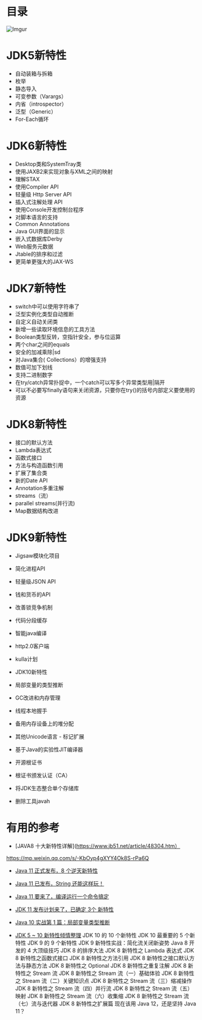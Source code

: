 
# 目录
![Imgur](https://lh3.googleusercontent.com/4wPdQjnamcxPwcmGKLmPeZ8zxEk916vG36bwdx5uk17OWuwTWOGHPJRjs3Lo21rHA5AgyuzWVvLT_5VSIBRpWbqSRpEgJTQH1RrtHsCPv7X1vJ-fEeFq_di0mfQduavoOglhfMivq6WnMjVtMXcwppePI7RTtX6C2J8lBtYldY7FhqwjV5XmI9DNKfmsv4ISQ_DbYu0FhiHn5yMeb4RZYmncBV7t7oNrt2zgKR5xPU3Oo2Gbu0jzzSEG09OyovaSlx_L56iw6nB6yc-5EefuYv3344aqsp061sBtjyWMuHs43fnD1UBiodXKyj84bauQUJLPr2GA5a__VUiRNDivHsONtW47c0M-8QkktOFOKsRX7_r_Y5WdYKA7XQDCY6gs7g4minKHHq8BEcTmuIKqllvlQCRsGEdw87ATEgz9HFEKfJ78-dMcxIQ9m561si7ONovZS_K2UAe4ph965xYyQ8dGWgeic1DQrE073zX1ICNKPbltolzGHG6WU8Q8qTUVnolnGfidq-qki_vv96bdO088Yz_FZKD7sc6BiTlBvyU8MVJUuZivUEjGpWiBaCxoBTc3gkx2dXiBnPSaSiKf5ujfLJXqaoTyNh_iJfzC9VljhgLTvPYcoap8osLktuUzBF07NIeezXOssziofYTCWlw=w540-h783-no)


# JDK5新特性

* 自动装箱与拆箱
* 枚举
* 静态导入
* 可变参数（Varargs）
* 内省（introspector）
* 泛型（Generic）
* For-Each循环

# JDK6新特性

* Desktop类和SystemTray类
* 使用JAXB2来实现对象与XML之间的映射
* 理解STAX
* 使用Compiler API
* 轻量级 Http Server API
* 插入式注解处理 API
* 使用Console开发控制台程序
* 对脚本语言的支持
* Common Annotations
* Java GUI界面的显示
* 嵌入式数据库Derby
* Web服务元数据
* Jtable的排序和过滤
* 更简单更强大的JAX-WS

# JDK7新特性

* switch中可以使用字符串了
* 泛型实例化类型自动推断
* 自定义自动关闭类
* 新增一些读取环境信息的工具方法
* Boolean类型反转，空指针安全，参与位运算
* 两个char之间的equals
* 安全的加减乘除|sd
* 对Java集合( Collections）的增强支持
* 数值可加下划线
* 支持二进制数字
* 在try/catch异常扑捉中，一个catch可以写多个异常类型用|隔开
* 可以不必要写finally语句来关闭资源，只要你在try()的括号内部定义要使用的资源

# JDK8新特性

* 接口的默认方法
* Lambda表达式
* 函数式接口
* 方法与构造函数引用
* 扩展了集合类
* 新的Date API
* Annotation多重注解
* streams（流）
* parallel streams(并行流)
* Map数据结构改进

# JDK9新特性

* Jigsaw模块化项目
* 简化进程API
* 轻量级JSON API
* 钱和货币的API
* 改善锁竞争机制
* 代码分段缓存
* 智能java编译
* http2.0客户端
* kulla计划

* JDK10新特性
* 局部变量的类型推断
* GC改进和内存管理
* 线程本地握手
* 备用内存设备上的堆分配
* 其他Unicode语言 - 标记扩展
* 基于Java的实验性JIT编译器
* 开源根证书
* 根证书颁发认证（CA）
* 将JDK生态整合单个存储库
* 删除工具javah



# 有用的参考
* [JAVA8 十大新特性详解](https://www.jb51.net/article/48304.htm）

https://mp.weixin.qq.com/s/-KbOyp4gXYY4Ok8S-rPa6Q

* [Java 11 正式发布，8 个逆天新特性](https://mp.weixin.qq.com/s/SXEqAmfbmK4NklihukbE-Q)

* [Java 11 已发布，String 还能这样玩！](https://mp.weixin.qq.com/s/OZKvkG5OhMXf4lTklZQzGQ)
* [Java 11 要来了，编译运行一个命令搞定](https://mp.weixin.qq.com/s/KkOaWos332gjMpD5zts4YQ)
* [JDK 11 发布计划来了，已确定 3个 新特性](https://mp.weixin.qq.com/s/otydsSk3oqxxFf01Rka7Sg)
* [Java 10 实战第 1 篇：局部变量类型推断](https://mp.weixin.qq.com/s/4zUtQPUn5LYw43IRLm0Dwg)
* [JDK 5 ~ 10 新特性倾情整理](https://mp.weixin.qq.com/s/Q-09zfXxgcOSmjIQ2zv7gQ)
JDK 10 的 10 个新特性
JDK 10 最重要的 5 个新特性
JDK 9 的 9 个新特性
JDK 9 新特性实战：简化流关闭新姿势
Java 8 开发的 4 大顶级技巧
JDK 8 的排序大法
JDK 8 新特性之 Lambda 表达式
JDK 8 新特性之函数式接口
JDK 8 新特性之方法引用
JDK 8 新特性之接口默认方法与静态方法
JDK 8 新特性之 Optional
JDK 8 新特性之重复注解
JDK 8 新特性之 Stream 流
JDK 8 新特性之 Stream 流（一）基础体验
JDK 8 新特性之 Stream 流（二）关键知识点
JDK 8 新特性之 Stream 流（三）缩减操作
JDK 8 新特性之 Stream 流（四）并行流
JDK 8 新特性之 Stream 流（五）映射
JDK 8 新特性之 Stream 流（六）收集缩
JDK 8 新特性之 Stream 流（七）流与迭代器
JDK 8 新特性之扩展篇
现在该用 Java 12，还是坚持 Java 11？
